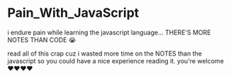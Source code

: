 # Pain_With_JavaScript
i endure pain while learning the javascript language... THERE'S MORE NOTES THAN CODE 😭


read all of this crap cuz i wasted more time on the NOTES than the javascript so you could have a nice experience reading it. you're  welcome ❤️❤️❤️❤️
